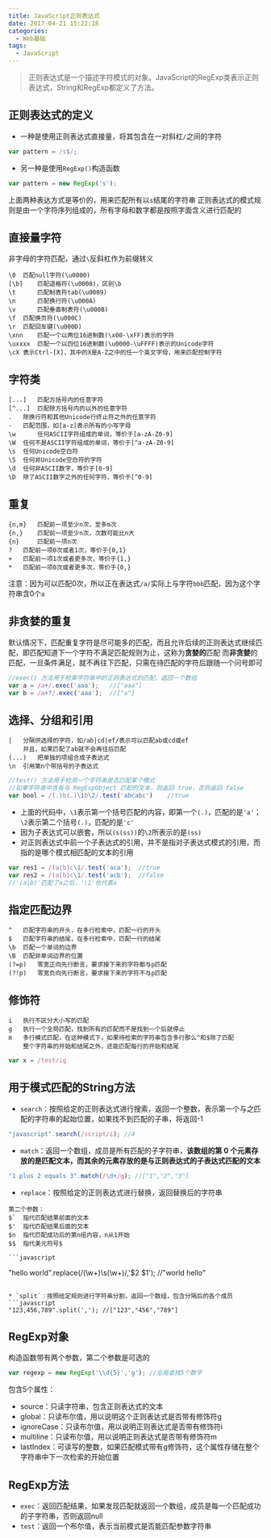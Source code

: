 ```yaml
---
title: JavaScript正则表达式
date: 2017-04-21 15:22:18
categories: 
  - Web基础
tags: 
  - JavaScript
---
```

>正则表达式是一个描述字符模式的对象。JavaScript的RegExp类表示正则表达式，String和RegExp都定义了方法。

## 正则表达式的定义
* 一种是使用正则表达式直接量，将其包含在一对斜杠`/`之间的字符
```javascript
var pattern = /s$/;
```
* 另一种是使用`RegExp()`构造函数
```javascript
var pattern = new RegExp('s');
```
上面两种表达方式是等价的，用来匹配所有以`s`结尾的字符串
正则表达式的模式规则是由一个字符序列组成的，所有字母和数字都是按照字面含义进行匹配的

## 直接量字符
非字母的字符匹配，通过`\`反斜杠作为前缀转义
```
\0	匹配null字符(\u0000)
[\b]	匹配退格符(\u0008)，区别\b
\t  	匹配制表符tab(\u0009)
\n  	匹配换行符(\u000A)
\v      匹配垂直制表符(\u000B)
\f	匹配换页符(\u000C)
\r	匹配回车键(\u000D)
\xnn	匹配一个以两位16进制数(\x00-\xFF)表示的字符
\uxxxx	匹配一个以四位16进制数(\u0000-\uFFFF)表示的Unicode字符
\cX	表示Ctrl-[X]，其中的X是A-Z之中的任一个英文字母，用来匹配控制字符
```

## 字符类
```
[...]   匹配方括号内的任意字符
[^...] 	匹配除方括号内的以外的任意字符
. 	除换行符和其他Unicode行终止符之外的任意字符
-	匹配范围，如[a-z]表示所有的小写字母
\w      任何ASCII字符组成的单词，等价于[a-zA-Z0-9]
\W 	任何不是ASCII字符组成的单词，等价于[^a-zA-Z0-9]
\s 	任何Unicode空白符
\S	任何非Unicode空白符的字符
\d	任何非ASCII数字，等价于[0-9]
\D	除了ASCII数字之外的任何字符，等价于[^0-9]
```

## 重复
```
{n,m} 	匹配前一项至少n次，至多m次
{n,} 	匹配前一项至少n次，次数可能比n大
{n} 	匹配前一项n次
?	匹配前一项0次或者1次，等价于{0,1}
+	匹配前一项1次或者更多次，等价于{1,}
*	匹配前一项0次或者更多次，等价于{0,}
```
注意：因为可以匹配0次，所以正在表达式`/a/`实际上与字符`bbb`匹配，因为这个字符串含0个`a`

## 非贪婪的重复
默认情况下，匹配重复字符是尽可能多的匹配，而且允许后续的正则表达式继续匹配，即匹配知道下一个字符不满足匹配规则为止，这称为**贪婪的**匹配
而**非贪婪**的匹配，一旦条件满足，就不再往下匹配，只需在待匹配的字符后跟随一个问号即可
```javascript
//exec() 方法用于检索字符串中的正则表达式的匹配，返回一个数组
var a = /a+/.exec('aaa');	//["aaa"]
var b = /a+?/.exec('aaa');	//["a"]
```

## 选择、分组和引用
```
|	分隔供选择的字符，如/ab|cd|ef/表示可以匹配ab或cd或ef
	并且，如果匹配了ab就不会再往后匹配
(...) 	把单独的项组合成子表达式
\n	引用第n个带括号的子表达式

```
```javascript
//test() 方法用于检测一个字符串是否匹配某个模式
//如果字符串中含有与 RegExpObject 匹配的文本，则返回 true，否则返回 false
var bool = /(.)b(.)\1b\2/.test('abcabc')	//true
```
* 上面的代码中，`\1`表示第一个括号匹配的内容，即第一个`(.)`，匹配的是`'a'`；`\2`表示第二个括号`(.)`，匹配的是`'c'`
* 因为子表达式可以嵌套，所以`(s(ss))`的`\2`所表示的是`(ss)`
* 对正则表达式中前一个子表达式的引用，并不是指对子表达式模式的引用，而指的是哪个模式相匹配的文本的引用

```javascript
var res1 = /(a|b)c\1/.test('aca');	//true
var res2 = /(a|b)c\1/.test('acb');	//false
//'(a|b)'匹配了a之后，'\1'也代表a
```

## 指定匹配边界
```
^	匹配字符串的开头，在多行检索中，匹配一行的开头
$ 	匹配字符串的结尾，在多行检索中，匹配一行的结尾
\b 	匹配一个单词的边界
\B 	匹配非单词边界的位置
(?=p)	零宽正向先行断言，要求接下来的字符都与p匹配
(?!p)	零宽负向先行断言，要求接下来的字符不与p匹配
```

## 修饰符
```
i 	执行不区分大小写的匹配
g 	执行一个全局匹配，找到所有的匹配而不是找到一个后就停止
m 	多行模式匹配，在这种模式下，如果待检索的字符串包含多行那么^和$除了匹配
	整个字符串的开始和结尾之外，还能匹配每行的开始和结尾
```
```javascript
var x = /test/ig
```

## 用于模式匹配的String方法
* `search`：按照给定的正则表达式进行搜索，返回一个整数，表示第一个与之匹配的字符串的起始位置，如果找不到匹配的子串，将返回-1
```javascript
"javascript".search(/script/i);	//4
```
* `match`：返回一个数组，成员是所有匹配的子字符串，**该数组的第 0 个元素存放的是匹配文本，而其余的元素存放的是与正则表达式的子表达式匹配的文本**
```javascript
"1 plus 2 equals 3".match(/\d+/g); //["1","2","3"]
```
* `replace`：按照给定的正则表达式进行替换，返回替换后的字符串
```
第二个参数：
$`	指代匹配结果前面的文本
$'	指代匹配结果后面的文本
$n 	指代匹配成功后的第n组内容，n从1开始
$$ 	指代美元符号$
```
	```javascript
"hello world".replace(/(\w+)\s(\w+)/,'$2 $1'); //"world hello"
```

* `split`：按照给定规则进行字符串分割，返回一个数组，包含分隔后的各个成员
​```javascript
"123,456,789".split(','); //["123","456","789"]
```

## RegExp对象
构造函数带有两个参数，第二个参数是可选的
```javascript
var regexp = new RegExp('\\d{5}','g'); //全局查找5个数字
```
包含5个属性：
* source：只读字符串，包含正则表达式的文本
* global：只读布尔值，用以说明这个正则表达式是否带有修饰符g
* ignoreCase：只读布尔值，用以说明正则表达式是否带有修饰符i
* multiline：只读布尔值，用以说明正则表达式是否带有修饰符m
* lastIndex：可读写的整数，如果匹配模式带有g修饰符，这个属性存储在整个字符串中下一次检索的开始位置

## RegExp方法
* `exec`：返回匹配结果，如果发现匹配就返回一个数组，成员是每一个匹配成功的子字符串，否则返回null
* `test`：返回一个布尔值，表示当前模式是否能匹配参数字符串